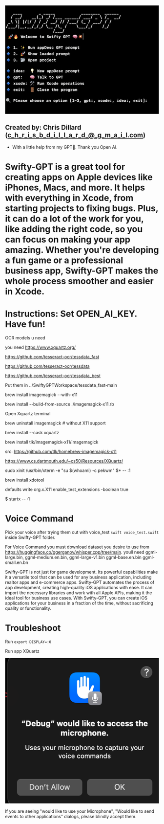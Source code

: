 ![Shiwfty](Swifty-GPT/assets/Swifty-Logo.png)

## Created by: Chris Dillard (c_h_r_i_s_b_d_i_l_l_a_r_d_@_g_m_a_i_l.com)



- With a little help from my GPT🤖. Thank you Open AI.

# Swifty-GPT is a great tool for creating apps on Apple devices like iPhones, Macs, and more. It helps with everything in Xcode, from starting projects to fixing bugs. Plus, it can do a lot of the work for you, like adding the right code, so you can focus on making your app amazing. Whether you're developing a fun game or a professional business app, Swifty-GPT makes the whole process smoother and easier in Xcode.

# Instructions: Set OPEN_AI_KEY. Have fun!

OCR models u need

you need https://www.xquartz.org/

https://github.com/tesseract-ocr/tessdata_fast

https://github.com/tesseract-ocr/tessdata

https://github.com/tesseract-ocr/tessdata_best

Put them in ../SwiftyGPTWorkspace/tessdata_fast-main

brew install imagemagick --with-x11

brew install --build-from-source ./imagemagick-x11.rb

Open Xquartz terminal


brew uninstall imagemagick  # without X11 support

brew install --cask xquartz

brew install tlk/imagemagick-x11/imagemagick

src: https://github.com/tlk/homebrew-imagemagick-x11

https://www.cs.dartmouth.edu/~cs50/Resources/XQuartz/

sudo xinit /usr/bin/xterm  -e "su $(whoami) -c pekwm"  $* -- :1

brew install xdotool

defaults write org.x.X11 enable_test_extensions -boolean true

$ startx -- :1


# Voice Command


Pick your voice after trying them out with voice_test `swift voice_test.swift` inside Swifty-GPT folder.


For Voice Command you must download dataset you desire to use from https://huggingface.co/ggerganov/whisper.cpp/tree/main.
youll need
 ggml-large.bin,
 ggml-medium.en.bin,
 ggml-large-v1.bin
 ggml-base.en.bin
 ggml-small.en.bn


Swifty-GPT is not just for game development. Its powerful capabilities make it a versatile tool that can be used for any business application, including realtor apps and e-commerce apps. Swifty-GPT automates the process of app development, creating high-quality iOS applications with ease. It can import the necessary libraries and work with all Apple APIs, making it the ideal tool for business use cases. With Swifty-GPT, you can create iOS applications for your business in a fraction of the time, without sacrificing quality or functionality.

 # Troubleshoot

Run `export DISPLAY=:0`

Run app XQuartz


![Shiwfty](Swifty-GPT/assets/MicAccess.png)


 If you are seeing "would like to use your Microphone", "Would like to send events to other applications" dialogs, please blindly accept them.